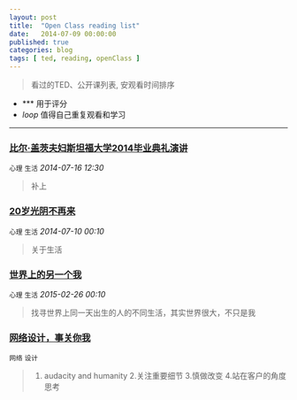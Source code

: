 ```yaml
---
layout: post
title:  "Open Class reading list"
date:   2014-07-09 00:00:00
published: true
categories: blog
tags: [ ted, reading, openClass ]
---
```


> 看过的TED、公开课列表, 安观看时间排序

-  *** 用于评分
- *loop* 值得自己重复观看和学习

---------------------

### [比尔·盖茨夫妇斯坦福大学2014毕业典礼演讲](http://v.163.com/movie/2014/6/9/J/M9U6BTGRO_M9U6CE19J.html)
`心理` `生活` 
*2014-07-16 12:30*

> 补上


### [20岁光阴不再来](http://v.163.com/movie/2013/3/U/A/M937IFCGB_M937IJLUA.html)
`心理` `生活` 
*2014-07-10 00:10*

> 关于生活

### [世界上的另一个我](http://open.163.com/movie/2015/2/0/K/MAHNR8LOL_MAHO4FJ0K.html)
`心理` `生活` 
*2015-02-26 00:10*

> 找寻世界上同一天出生的人的不同生活，其实世界很大，不只是我


### [网络设计，事关你我](http://open.163.com/movie/2015/3/J/7/MAK24LUVN_MAK2HPGJ7.html)
`网络` `设计`

> 1. audacity and humanity 2.关注重要细节 3.慎做改变 4.站在客户的角度思考


